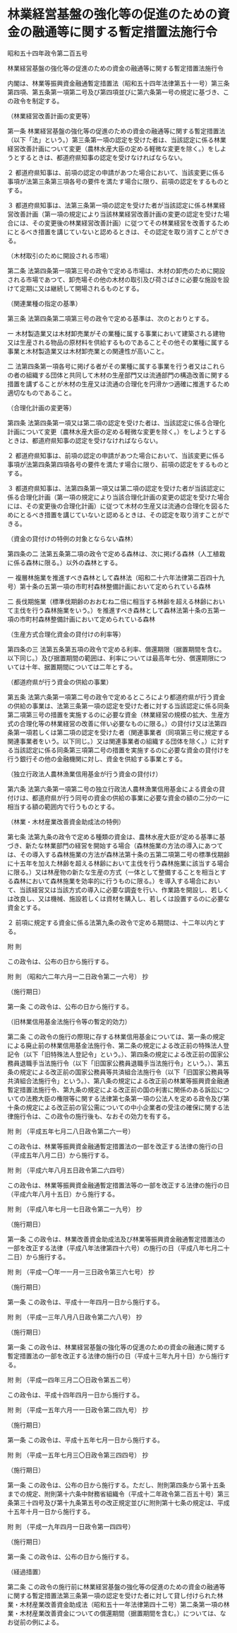 # 林業経営基盤の強化等の促進のための資金の融通等に関する暫定措置法施行令

昭和五十四年政令第二百五号

林業経営基盤の強化等の促進のための資金の融通等に関する暫定措置法施行令

内閣は、林業等振興資金融通暫定措置法（昭和五十四年法律第五十一号）第三条第四項、第五条第一項第二号及び第四項並びに第六条第一号の規定に基づき、この政令を制定する。

（林業経営改善計画の変更等）

第一条 林業経営基盤の強化等の促進のための資金の融通等に関する暫定措置法（以下「法」という。）第三条第一項の認定を受けた者は、当該認定に係る林業経営改善計画について変更（農林水産大臣の定める軽微な変更を除く。）をしようとするときは、都道府県知事の認定を受けなければならない。

２ 都道府県知事は、前項の認定の申請があつた場合において、当該変更に係る事項が法第三条第三項各号の要件を満たす場合に限り、前項の認定をするものとする。

３ 都道府県知事は、法第三条第一項の認定を受けた者が当該認定に係る林業経営改善計画（第一項の規定により当該林業経営改善計画の変更の認定を受けた場合には、その変更後の林業経営改善計画）に従つてその林業経営を改善するためにとるべき措置を講じていないと認めるときは、その認定を取り消すことができる。

（木材取引のために開設される市場）

第二条 法第四条第一項第三号の政令で定める市場は、木材の卸売のために開設される市場であつて、卸売場その他の木材の取引及び荷さばきに必要な施設を設けて定期に又は継続して開場されるものとする。

（関連業種の指定の基準）

第三条 法第四条第二項第三号の政令で定める基準は、次のとおりとする。

一 木材製造業又は木材卸売業がその業種に属する事業において建築される建物又は生産される物品の原材料を供給するものであることその他その業種に属する事業と木材製造業又は木材卸売業との関連性が高いこと。

二 法第四条第一項各号に掲げる者がその業種に属する事業を行う者又はこれらの者の組織する団体と共同して木材の生産部門又は流通部門の構造改善に関する措置を講ずることが木材の生産又は流通の合理化を円滑かつ適確に推進するため適切なものであること。

（合理化計画の変更等）

第四条 法第四条第一項又は第二項の認定を受けた者は、当該認定に係る合理化計画について変更（農林水産大臣の定める軽微な変更を除く。）をしようとするときは、都道府県知事の認定を受けなければならない。

２ 都道府県知事は、前項の認定の申請があつた場合において、当該変更に係る事項が法第四条第四項各号の要件を満たす場合に限り、前項の認定をするものとする。

３ 都道府県知事は、法第四条第一項又は第二項の認定を受けた者が当該認定に係る合理化計画（第一項の規定により当該合理化計画の変更の認定を受けた場合には、その変更後の合理化計画）に従つて木材の生産又は流通の合理化を図るためにとるべき措置を講じていないと認めるときは、その認定を取り消すことができる。

（資金の貸付けの特例の対象とならない森林）

第四条の二 法第五条第二項の政令で定める森林は、次に掲げる森林（人工植栽に係る森林に限る。）以外の森林とする。

一 複層林施業を推進すべき森林として森林法（昭和二十六年法律第二百四十九号）第十条の五第一項の市町村森林整備計画において定められている森林

二 長伐期施業（標準伐期齢のおおむね二倍に相当する林齢を超える林齢において主伐を行う森林施業をいう。）を推進すべき森林として森林法第十条の五第一項の市町村森林整備計画において定められている森林

（生産方式合理化資金の貸付けの利率等）

第四条の三 法第五条第五項の政令で定める利率、償還期限（据置期間を含む。以下同じ。）及び据置期間の範囲は、利率については最高年七分、償還期限については十年、据置期間については二年とする。

（都道府県が行う資金の供給の事業）

第五条 法第六条第一項第二号の政令で定めるところにより都道府県が行う資金の供給の事業は、法第三条第一項の認定を受けた者に対する当該認定に係る同条第二項第三号の措置を実施するのに必要な資金（林業経営の規模の拡大、生産方式の合理化等の林業経営の改善に伴い必要なものに限る。）の貸付け又は法第四条第一項若しくは第二項の認定を受けた者（関連事業者（同項第三号に規定する関連事業者をいう。以下同じ。）又は関連事業者の組織する団体を除く。）に対する当該認定に係る同条第三項第二号の措置を実施するのに必要な資金の貸付けを行う銀行その他の金融機関に対し、資金を供給する事業とする。

（独立行政法人農林漁業信用基金が行う資金の貸付け）

第六条 法第六条第一項第二号の独立行政法人農林漁業信用基金による資金の貸付けは、都道府県が行う同号の資金の供給の事業に必要な資金の額の二分の一に相当する額の範囲内で行うものとする。

（林業・木材産業改善資金助成法の特例）

第七条 法第九条の政令で定める種類の資金は、農林水産大臣が定める基準に基づき、新たな林業部門の経営を開始する場合（森林施業の方法の導入にあつては、その導入する森林施業の方法が森林法第十条の五第二項第二号の標準伐期齢に十五年を加えた林齢を超える林齢において主伐を行う森林施業に該当する場合に限る。）又は林産物の新たな生産の方式（一体として整備することを相当とする森林において森林施業を効率的に行うものに限る。）を導入する場合において、当該経営又は当該方式の導入に必要な調査を行い、作業路を開設し、若しくは改良し、又は機械、施設若しくは資材を購入し、若しくは設置するのに必要な資金とする。

２ 前項に規定する資金に係る法第九条の政令で定める期間は、十二年以内とする。

附 則

この政令は、公布の日から施行する。

附 則 （昭和六二年六月一二日政令第二一六号） 抄

（施行期日）

第一条 この政令は、公布の日から施行する。

（旧林業信用基金法施行令等の暫定的効力）

第二条 この政令の施行の際現に存する林業信用基金については、第一条の規定による廃止前の林業信用基金法施行令、第二条の規定による改正前の特殊法人登記令（以下「旧特殊法人登記令」という。）、第四条の規定による改正前の国家公務員退職手当法施行令（以下「旧国家公務員退職手当法施行令」という。）、第五条の規定による改正前の国家公務員等共済組合法施行令（以下「旧国家公務員等共済組合法施行令」という。）、第八条の規定による改正前の林業等振興資金融通暫定措置法施行令、第九条の規定による改正前の国の利害に関係のある訴訟についての法務大臣の権限等に関する法律第七条第一項の公法人を定める政令及び第十条の規定による改正前の官公需についての中小企業者の受注の確保に関する法律施行令は、この政令の施行後も、なおその効力を有する。

附 則 （平成五年七月二八日政令第二六一号）

この政令は、林業等振興資金融通暫定措置法の一部を改正する法律の施行の日（平成五年八月二日）から施行する。

附 則 （平成六年八月五日政令第二六四号）

この政令は、林業等振興資金融通暫定措置法等の一部を改正する法律の施行の日（平成六年八月十五日）から施行する。

附 則 （平成八年七月一七日政令第二一九号） 抄

（施行期日）

第一条 この政令は、林業改善資金助成法及び林業等振興資金融通暫定措置法の一部を改正する法律（平成八年法律第四十六号）の施行の日（平成八年七月二十二日）から施行する。

附 則 （平成一〇年一一月一三日政令第三六七号） 抄

（施行期日）

第一条 この政令は、平成十一年四月一日から施行する。

附 則 （平成一三年八月八日政令第二六八号） 抄

（施行期日）

第一条 この政令は、林業経営基盤の強化等の促進のための資金の融通に関する暫定措置法の一部を改正する法律の施行の日（平成十三年九月十日）から施行する。

附 則 （平成一四年三月二〇日政令第五二号）

この政令は、平成十四年四月一日から施行する。

附 則 （平成一五年六月一一日政令第二四九号） 抄

（施行期日）

第一条 この政令は、平成十五年七月一日から施行する。

附 則 （平成一五年七月三〇日政令第三四四号） 抄

（施行期日）

第一条 この政令は、公布の日から施行する。ただし、附則第四条から第十五条までの規定、附則第十六条中財務省組織令（平成十二年政令第二百五十号）第三条第三十四号及び第十九条第五号の改正規定並びに附則第十七条の規定は、平成十五年十月一日から施行する。

附 則 （平成一九年四月一日政令第一四四号）

（施行期日）

第一条 この政令は、公布の日から施行する。

（経過措置）

第二条 この政令の施行前に林業経営基盤の強化等の促進のための資金の融通等に関する暫定措置法第三条第一項の認定を受けた者に対して貸し付けられた林業・木材産業改善資金助成法（昭和五十一年法律第四十二号）第二条第一項の林業・木材産業改善資金についての償還期間（据置期間を含む。）については、なお従前の例による。
